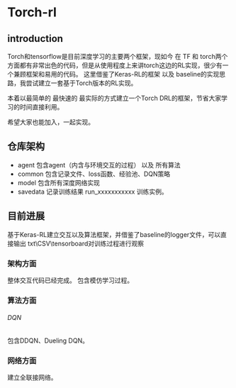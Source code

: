 # Torch-rl
## introduction
Torch和tensorflow是目前深度学习的主要两个框架，现如今 在 TF 和 torch两个方面都有非常出色的代码，但是从使用程度上来讲torch这边的RL实现，很少有一个兼顾框架和易用的代码。 
这里借鉴了Keras-RL的框架 以及 baseline的实现思路，我尝试建立一套基于Torch版本的RL实现。

本着以最简单的 最快速的 最实际的方式建立一个Torch DRL的框架，节省大家学习的时间直接利用。

希望大家也能加入，一起实现。
## 仓库架构
+ agent 
  包含agent（内含与环境交互的过程） 以及 所有算法
+ common
  包含记录文件、loss函数、经验池、DQN策略
+ model
  包含所有深度网络实现
+ savedata
  记录训练结果
run_xxxxxxxxxxx 训练实例。

## 目前进展
基于Keras-RL建立交互以及算法框架，并借鉴了baseline的logger文件，可以直接输出 txt\CSV\tensorboard对训练过程进行观察
### 架构方面
整体交互代码已经完成。 包含模仿学习过程。
### 算法方面
###### DQN
包含DDQN、Dueling DQN。
### 网络方面
建立全联接网络。


